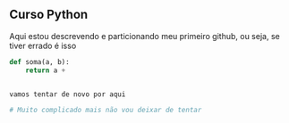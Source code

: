 ## **Curso Python** 

Aqui estou descrevendo e particionando meu primeiro github, ou seja, se tiver errado é isso

```python
def soma(a, b):
    return a + 


vamos tentar de novo por aqui 

# Muito complicado mais não vou deixar de tentar


